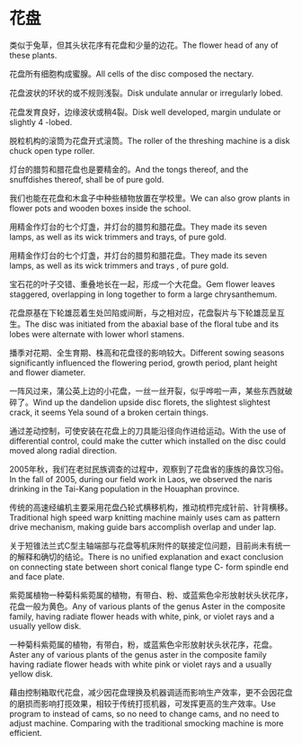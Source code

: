 # 花盘

<p><span class="chinese">类似于兔草，但其头状花序有花盘和少量的边花。</span><span class="english">The flower head of any of these plants.</span></p>

<p><span class="chinese">花盘所有细胞构成蜜腺。</span><span class="english">All cells of the disc composed the nectary.</span></p>

<p><span class="chinese">花盘波状的环状的或不规则浅裂。</span><span class="english">Disk undulate annular or irregularly lobed.</span></p>

<p><span class="chinese">花盘发育良好，边缘波状或稍4裂。</span><span class="english">Disk well developed, margin undulate or slightly 4 -lobed.</span></p>

<p><span class="chinese">脱粒机构的滚筒为花盘开式滚筒。</span><span class="english">The roller of the threshing machine is a disk chuck open type roller.</span></p>

<p><span class="chinese">灯台的腊剪和腊花盘也是要精金的。</span><span class="english">And the tongs thereof, and the snuffdishes thereof, shall be of pure gold.</span></p>

<p><span class="chinese">我们也能在花盘和木盒子中种些植物放置在学校里。</span><span class="english">We can also grow plants in flower pots and wooden boxes inside the school.</span></p>

<p><span class="chinese">用精金作灯台的七个灯盏，并灯台的腊剪和腊花盘。</span><span class="english">They made its seven lamps, as well as its wick trimmers and trays, of pure gold.</span></p>

<p><span class="chinese">用精金作灯台的七个灯盏，并灯台的腊剪和腊花盘。</span><span class="english">They made its seven lamps, as well as its wick trimmers and trays , of pure gold.</span></p>

<p><span class="chinese">宝石花的叶子交错、重叠地长在一起，形成一个大花盘。</span><span class="english">Gem flower leaves staggered, overlapping in long together to form a large chrysanthemum.</span></p>

<p><span class="chinese">花盘原基在下轮雄蕊着生处凹陷或间断，与之相对应，花盘裂片与下轮雄蕊呈互生。</span><span class="english">The disc was initiated from the abaxial base of the floral tube and its lobes were alternate with lower whorl stamens.</span></p>

<p><span class="chinese">播季对花期、全生育期、株高和花盘径的影响较大。</span><span class="english">Different sowing seasons significantly influenced the flowering period, growth period, plant height and flower diameter.</span></p>

<p><span class="chinese">一阵风过来，蒲公英上边的小花盘，一丝一丝开裂，似乎哗啦一声，某些东西就破碎了。</span><span class="english">Wind up the dandelion upside disc florets, the slightest slightest crack, it seems Yela sound of a broken certain things.</span></p>

<p><span class="chinese">通过差动控制，可使安装在花盘上的刀具能沿径向作进给运动。</span><span class="english">With the use of differential control, could make the cutter which installed on the disc could moved along radial direction.</span></p>

<p><span class="chinese">2005年秋，我们在老挝民族调查的过程中，观察到了花盘省的康族的鼻饮习俗。</span><span class="english">In the fall of 2005, during our field work in Laos, we observed the naris drinking in the Tai-Kang population in the Houaphan province.</span></p>

<p><span class="chinese">传统的高速经编机主要采用花盘凸轮式横移机构，推动梳栉完成针前、针背横移。</span><span class="english">Traditional high speed warp knitting machine mainly uses cam as pattern drive mechanism, making guide bars accomplish overlap and under lap.</span></p>

<p><span class="chinese">关于短锥法兰式C型主轴端部与花盘等机床附件的联接定位问题，目前尚未有统一的解释和确切的结论。</span><span class="english">There is no unified explanation and exact conclusion on connecting state between short conical flange type C- form spindle end and face plate.</span></p>

<p><span class="chinese">紫菀属植物一种菊科紫菀属的植物，有带白、粉、或蓝紫色伞形放射状头状花序，花盘一般为黄色。</span><span class="english">Any of various plants of the genus Aster in the composite family, having radiate flower heads with white, pink, or violet rays and a usually yellow disk.</span></p>

<p><span class="chinese">一种菊科紫菀属的植物，有带白，粉，或蓝紫色伞形放射状头状花序，花盘。</span><span class="english">Aster any of various plants of the genus aster in the composite family having radiate flower heads with white pink or violet rays and a usually yellow disk.</span></p>

<p><span class="chinese">藉由控制箱取代花盘，减少因花盘理换及机器调适而影响生产效率，更不会因花盘的磨损而影响打揽效果，相较于传统打揽机器，可发挥更高的生产效率。</span><span class="english">Use program to instead of cams, so no need to change cams, and no need to adjust machine. Comparing with the traditional smocking machine is more efficient.</span></p>

